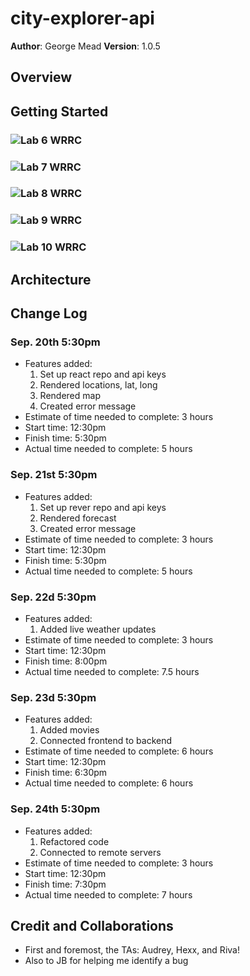 # city-explorer-api

**Author**: George Mead
**Version**: 1.0.5

## Overview
<!-- Provide a high level overview of what this application is and why you are building it, beyond the fact that it's an assignment for this class. (i.e. What's your problem domain?) -->

## Getting Started
<!-- What are the steps that a user must take in order to build this app on their own machine and get it running? -->
### ![Lab 6 WRRC](lab6_wrrc.png)
### ![Lab 7 WRRC](lab7_wrrc.png)
### ![Lab 8 WRRC](lab7_wrrc.png)
### ![Lab 9 WRRC](lastWRRC.png)
### ![Lab 10 WRRC](lastWRRC.png)

## Architecture
<!-- Provide a detailed description of the application design. What technologies (languages, libraries, etc) you're using, and any other relevant design information. -->

## Change Log
### Sep. 20th 5:30pm
- Features added: 
  1. Set up react repo and api keys
  2. Rendered locations, lat, long
  3. Rendered map
  4. Created error message
- Estimate of time needed to complete: 3 hours
- Start time: 12:30pm
- Finish time: 5:30pm
- Actual time needed to complete: 5 hours

### Sep. 21st 5:30pm
- Features added: 
  1. Set up rever repo and api keys
  2. Rendered forecast
  3. Created error message
- Estimate of time needed to complete: 3 hours
- Start time: 12:30pm
- Finish time: 5:30pm
- Actual time needed to complete: 5 hours

### Sep. 22d 5:30pm
- Features added: 
  1. Added live weather updates
- Estimate of time needed to complete: 3 hours
- Start time: 12:30pm
- Finish time: 8:00pm
- Actual time needed to complete: 7.5 hours

### Sep. 23d 5:30pm
- Features added: 
  1. Added movies
  2. Connected frontend to backend
- Estimate of time needed to complete: 6 hours
- Start time: 12:30pm
- Finish time: 6:30pm
- Actual time needed to complete: 6 hours

### Sep. 24th 5:30pm
- Features added: 
  1. Refactored code
  2. Connected to remote servers
- Estimate of time needed to complete: 3 hours
- Start time: 12:30pm
- Finish time: 7:30pm
- Actual time needed to complete: 7 hours

## Credit and Collaborations
- First and foremost, the TAs: Audrey, Hexx, and Riva!
- Also to JB for helping me identify a bug